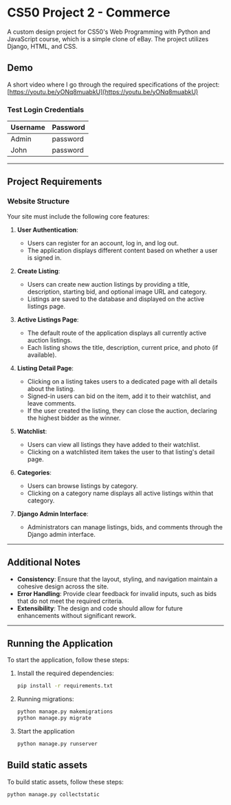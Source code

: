 # CS50 Project 2 - Commerce

A custom design project for CS50's Web Programming with Python and JavaScript course, which is a simple clone of eBay. The project utilizes Django, HTML, and CSS.

## Demo

A short video where I go through the required specifications of the project: [https://youtu.be/yONq8muabkU](https://youtu.be/yONq8muabkU)

### Test Login Credentials

|  Username   |    Password    |
|-------------|----------------|
|    Admin    |    password    |
|    John     |    password    |

---

## Project Requirements

### Website Structure

Your site must include the following core features:

1. **User Authentication**:
   - Users can register for an account, log in, and log out.
   - The application displays different content based on whether a user is signed in.

2. **Create Listing**:
   - Users can create new auction listings by providing a title, description, starting bid, and optional image URL and category.
   - Listings are saved to the database and displayed on the active listings page.

3. **Active Listings Page**:
   - The default route of the application displays all currently active auction listings.
   - Each listing shows the title, description, current price, and photo (if available).

4. **Listing Detail Page**:
   - Clicking on a listing takes users to a dedicated page with all details about the listing.
   - Signed-in users can bid on the item, add it to their watchlist, and leave comments.
   - If the user created the listing, they can close the auction, declaring the highest bidder as the winner.

5. **Watchlist**:
   - Users can view all listings they have added to their watchlist.
   - Clicking on a watchlisted item takes the user to that listing's detail page.

6. **Categories**:
   - Users can browse listings by category.
   - Clicking on a category name displays all active listings within that category.

7. **Django Admin Interface**:
   - Administrators can manage listings, bids, and comments through the Django admin interface.

---

## Additional Notes

- **Consistency**: Ensure that the layout, styling, and navigation maintain a cohesive design across the site.
- **Error Handling**: Provide clear feedback for invalid inputs, such as bids that do not meet the required criteria.
- **Extensibility**: The design and code should allow for future enhancements without significant rework.

---

## Running the Application

To start the application, follow these steps:

1. Install the required dependencies:
   ```bash
   pip install -r requirements.txt

2. Running migrations:
   ```bash
   python manage.py makemigrations
   python manage.py migrate
   
2. Start the application
   ```bash
   python manage.py runserver

## Build static assets

To build static assets, follow these steps:

```bash
python manage.py collectstatic